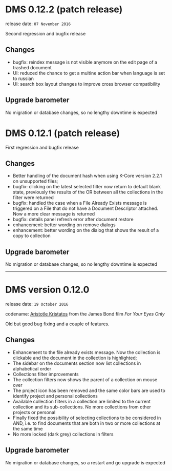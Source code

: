 # DMS 0.12.2 (patch release)

release date: `07 November 2016`

Second regression and bugfix release

## Changes

- bugfix: reindex message is not visible anymore on the edit page of 
  a trashed document
- UI: reduced the chance to get a multine action bar when language is set to russian
- UI: search box layout changes to improve cross browser compatibility

## Upgrade barometer

No migration or database changes, so no lengthy downtime is expected

# DMS 0.12.1 (patch release)

First regression and bugfix release

## Changes

- Better handling of the document hash when using K-Core version 2.2.1 on 
  unsupported files;
- bugfix: clicking on the latest selected filter now return to default blank state,
  previously the results of the OR between all the collections in the filter were 
  returned
- bugfix: handled the case when a File Already Exists message is triggered on a File 
  that do not have a Document Descriptor attached. Now a more clear message is returned
- bugfix: details panel refresh error after document restore
- enhancement: better wording on remove dialogs
- enhancement: better wording on the dialog that shows the result of a copy to collection

## Upgrade barometer

No migration or database changes, so no lengthy downtime is expected

---------

# DMS version 0.12.0

release date: `19 October 2016`

codename: [Aristotle Kristatos](http://jamesbond.wikia.com/wiki/Aris_Kristatos) from the James Bond film _For Your Eyes Only_

Old but good bug fixing and a couple of features.

## Changes

- Enhancement to the file already exists message. Now the collection is clickable and the
  document in the collection is highlighted;
- The sidebar on the documents section now list collections in alphabetical order
- Collections filter improvements
 - The collection filters now shows the parent of a collection on mouse over
 - The project icon has been removed and the same color bars are used to 
   identify project and personal collections
 - Available collection filters in a collection are limited to 
   the current collection and its sub-collections. No more collections from other projects or personal
 - Finally fixed the possibility of selecting collections to be considered in AND, 
   i.e. to find documents that are both in two or more collections at the same time
 - No more locked (dark grey) collections in filters 

## Upgrade barometer

No migration or database changes, so a restart and go upgrade is expected

